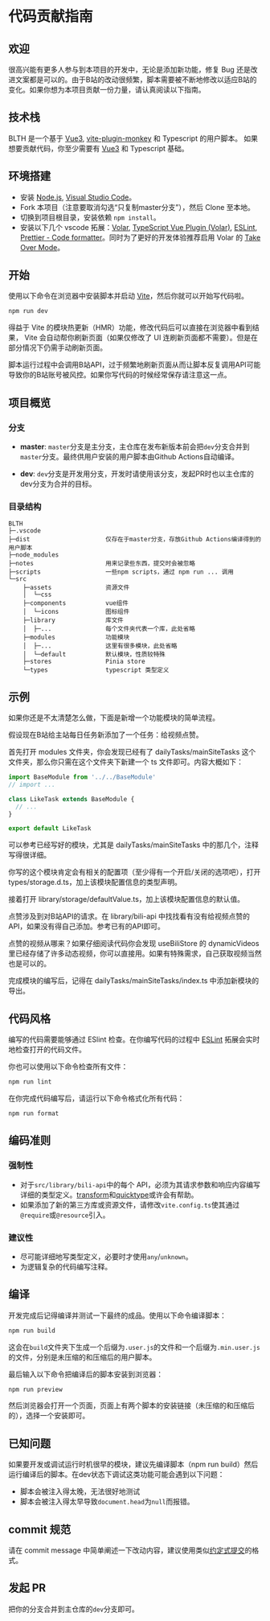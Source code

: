 # 代码贡献指南

## 欢迎

很高兴能有更多人参与到本项目的开发中，无论是添加新功能，修复 Bug 还是改进文案都是可以的。由于B站的改动很频繁，脚本需要被不断地修改以适应B站的变化。如果你想为本项目贡献一份力量，请认真阅读以下指南。

## 技术栈

BLTH 是一个基于 [Vue3](https://cn.vuejs.org), [vite-plugin-monkey](https://github.com/lisonge/vite-plugin-monkey) 和 Typescript 的用户脚本。
如果想要贡献代码，你至少需要有 [Vue3](https://cn.vuejs.org) 和 Typescript 基础。

## 环境搭建

- 安装 [Node.js](https://nodejs.org/), [Visual Studio Code](https://code.visualstudio.com/)。
- Fork 本项目（注意要取消勾选“只复制master分支”），然后 Clone 至本地。
- 切换到项目根目录，安装依赖 `npm install`。
- 安装以下几个 vscode 拓展：[Volar](https://marketplace.visualstudio.com/items?itemName=Vue.volar), [TypeScript Vue Plugin (Volar)](https://marketplace.visualstudio.com/items?itemName=Vue.vscode-typescript-vue-plugin), [ESLint](https://marketplace.visualstudio.com/items?itemName=dbaeumer.vscode-eslint), [Prettier - Code formatter](https://marketplace.visualstudio.com/items?itemName=esbenp.prettier-vscode)。同时为了更好的开发体验推荐启用 Volar 的 [Take Over Mode](https://cn.vuejs.org/guide/typescript/overview.html#volar-takeover-mode)。

## 开始

使用以下命令在浏览器中安装脚本并启动 [Vite](https://cn.vitejs.dev)，然后你就可以开始写代码啦。

```sh
npm run dev
```

得益于 Vite 的模块热更新（HMR）功能，修改代码后可以直接在浏览器中看到结果， Vite 会自动帮你刷新页面（如果仅修改了 UI 连刷新页面都不需要）。但是在部分情况下仍需手动刷新页面。

脚本运行过程中会调用B站API，过于频繁地刷新页面从而让脚本反复调用API可能导致你的B站账号被风控。如果你写代码的时候经常保存请注意这一点。

## 项目概览

### 分支

- **master**: `master`分支是主分支，主仓库在发布新版本前会把`dev`分支合并到`master`分支。最终供用户安装的用户脚本由Github Actions自动编译。

- **dev**: `dev`分支是开发用分支，开发时请使用该分支，发起PR时也以主仓库的dev分支为合并的目标。

### 目录结构

```
BLTH
├─.vscode
├─dist                     仅存在于master分支，存放Github Actions编译得到的用户脚本
├─node_modules
├─notes                    用来记录些东西，提交时会被忽略
├─scripts                  一些npm scripts，通过 npm run ... 调用
└─src
    ├─assets               资源文件
    │  └─css
    ├─components           vue组件
    │  └─icons             图标组件
    ├─library              库文件
    │  ├─...               每个文件夹代表一个库，此处省略
    ├─modules              功能模块
    │  ├─...               这里有很多模块，此处省略
    │  └─default           默认模块，性质较特殊
    ├─stores               Pinia store
    └─types                typescript 类型定义
```

## 示例

如果你还是不太清楚怎么做，下面是新增一个功能模块的简单流程。

假设现在B站给主站每日任务新添加了一个任务：给视频点赞。

首先打开 modules 文件夹，你会发现已经有了 dailyTasks/mainSiteTasks 这个文件夹，那么你只需在这个文件夹下新建一个 ts 文件即可。内容大概如下：

```ts
import BaseModule from '../../BaseModule'
// import ...

class LikeTask extends BaseModule {
  // ...
}

export default LikeTask
```

可以参考已经写好的模块，尤其是 dailyTasks/mainSiteTasks 中的那几个，注释写得很详细。

你写的这个模块肯定会有相关的配置项（至少得有一个开启/关闭的选项吧），打开 types/storage.d.ts，加上该模块配置信息的类型声明。

接着打开 library/storage/defaultValue.ts，加上该模块配置信息的默认值。

点赞涉及到对B站API的请求。在 library/bili-api 中找找看有没有给视频点赞的API，如果没有得自己添加。参考已有的API即可。

点赞的视频从哪来？如果仔细阅读代码你会发现 useBiliStore 的 dynamicVideos 里已经存储了许多动态视频，你可以直接用。如果有特殊需求，自己获取视频当然也是可以的。

完成模块的编写后，记得在 dailyTasks/mainSiteTasks/index.ts 中添加新模块的导出。

## 代码风格

编写的代码需要能够通过 ESlint 检查。在你编写代码的过程中 [ESLint](https://marketplace.visualstudio.com/items?itemName=dbaeumer.vscode-eslint) 拓展会实时地检查打开的代码文件。

你也可以使用以下命令检查所有文件：

```sh
npm run lint
```

在你完成代码编写后，请运行以下命令格式化所有代码：

```sh
npm run format
```

## 编码准则

### 强制性

- 对于`src/library/bili-api`中的每个 API，必须为其请求参数和响应内容编写详细的类型定义。[transform](https://github.com/ritz078/transform)和[quicktype](https://github.com/quicktype/quicktype)或许会有帮助。
- 如果添加了新的第三方库或资源文件，请修改`vite.config.ts`使其通过`@require`或`@resource`引入。

### 建议性

- 尽可能详细地写类型定义，必要时才使用`any`/`unknown`。
- 为逻辑复杂的代码编写注释。

## 编译

开发完成后记得编译并测试一下最终的成品。使用以下命令编译脚本：

```sh
npm run build
```

这会在`build`文件夹下生成一个后缀为`.user.js`的文件和一个后缀为`.min.user.js`的文件，分别是未压缩的和压缩后的用户脚本。

最后输入以下命令把编译后的脚本安装到浏览器：

```sh
npm run preview
```

然后浏览器会打开一个页面，页面上有两个脚本的安装链接（未压缩的和压缩后的），选择一个安装即可。

## 已知问题

如果要开发或调试运行时机很早的模块，建议先编译脚本（npm run build）然后运行编译后的脚本。在dev状态下调试这类功能可能会遇到以下问题：

- 脚本会被注入得太晚，无法很好地测试
- 脚本会被注入得太早导致`document.head`为`null`而报错。

## commit 规范

请在 commit message 中简单阐述一下改动内容，建议使用类似[约定式提交](https://www.conventionalcommits.org/zh-hans/v1.0.0)的格式。

## 发起 PR

把你的分支合并到主仓库的`dev`分支即可。
